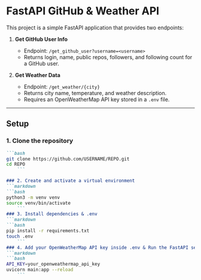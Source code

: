 # FastAPI GitHub & Weather API

This project is a simple FastAPI application that provides two endpoints:

1. **Get GitHub User Info**  
   - Endpoint: `/get_github_user?username=<username>`  
   - Returns login, name, public repos, followers, and following count for a GitHub user.

2. **Get Weather Data**  
   - Endpoint: `/get_weather/{city}`  
   - Returns city name, temperature, and weather description.  
   - Requires an OpenWeatherMap API key stored in a `.env` file.

---
## Setup

### 1. Clone the repository
```markdown
```bash
git clone https://github.com/USERNAME/REPO.git
cd REPO 
    ```

### 2. Create and activate a virtual environment
```markdown
```bash
python3 -m venv venv
source venv/bin/activate
    ``` 
### 3. Install dependencies & .env 
```markdown
```bash
pip install -r requirements.txt
touch .env
    ``` 
### 4. Add your OpenWeatherMap API key inside .env & Run the FastAPI server
```markdown
```bash
API_KEY=your_openweathermap_api_key
uvicorn main:app --reload
    ```
